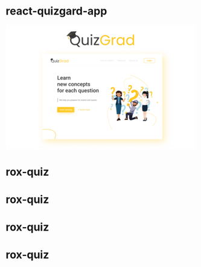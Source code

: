# react-quizgard-app
![react-quizgard-app](/src/assets/quizGard%20cover.png)
# rox-quiz
# rox-quiz
# rox-quiz
# rox-quiz

